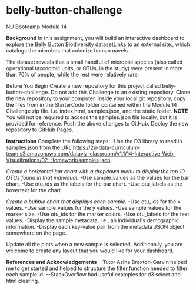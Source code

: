 # belly-button-challenge
NU Bootcamp Module 14

**Background**
In this assignment, you will build an interactive dashboard to explore the Belly Button Biodiversity datasetLinks to an external site., which catalogs the microbes that colonize human navels.

The dataset reveals that a small handful of microbial species (also called operational taxonomic units, or OTUs, in the study) were present in more than 70% of people, while the rest were relatively rare.

Before You Begin
Create a new repository for this project called belly-button-challenge. Do not add this Challenge to an existing repository.
Clone the new repository to your computer.
Inside your local git repository, copy the files from in the StarterCode folder contained within the Module 14 Challenge zip file. i.e. index.html, samples.json, and the static folder.
**NOTE**
You will not be required to access the samples.json file locally, but it is provided for reference.
Push the above changes to GitHub.
Deploy the new repository to GitHub Pages.

**Instructions**
Complete the following steps:
-Use the D3 library to read in samples.json from the URL https://2u-data-curriculum-team.s3.amazonaws.com/dataviz-classroom/v1.1/14-Interactive-Web-Visualizations/02-Homework/samples.json.

*Create a horizontal bar chart with a dropdown menu to display the top 10 OTUs found in that individual.*
  -Use sample_values as the values for the bar chart.
  -Use otu_ids as the labels for the bar chart.
  -Use otu_labels as the hovertext for the chart.

*Create a bubble chart that displays each sample.*
-Use otu_ids for the x values.
-Use sample_values for the y values.
-Use sample_values for the marker size.
-Use otu_ids for the marker colors.
-Use otu_labels for the text values.
-Display the sample metadata, i.e., an individual's demographic information.
-Display each key-value pair from the metadata JSON object somewhere on the page.

Update all the plots when a new sample is selected. Additionally, you are welcome to create any layout that you would like for your dashboard.

**References and Acknowledgements**
--Tutor Asiha Braxton-Garvin helped me to get started and helped to structure the filter function needed to filter each sample id.
--StackOverflow had useful examples for d3.select and html clearing.

